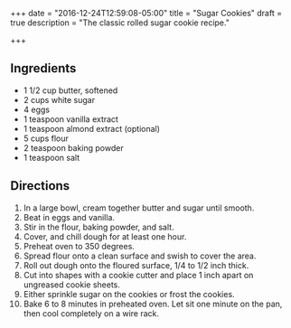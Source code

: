 +++
date = "2016-12-24T12:59:08-05:00"
title = "Sugar Cookies"
draft = true
description = "The classic rolled sugar cookie recipe."

+++

## Ingredients

* 1 1/2 cup butter, softened
* 2 cups white sugar
* 4 eggs
* 1 teaspoon vanilla extract
* 1 teaspoon almond extract (optional)
* 5 cups flour
* 2 teaspoon baking powder
* 1 teaspoon salt

## Directions

1. In a large bowl, cream together butter and sugar until smooth.
2. Beat in eggs and vanilla.
3. Stir in the flour, baking powder, and salt.
4. Cover, and chill dough for at least one hour.
5. Preheat oven to 350 degrees.
6. Spread flour onto a clean surface and swish to cover the area.
7. Roll out dough onto the floured surface, 1/4 to 1/2 inch thick.
8. Cut into shapes with a cookie cutter and place 1 inch apart on ungreased cookie sheets.
9. Either sprinkle sugar on the cookies or frost the cookies.
10. Bake 6 to 8 minutes in preheated oven. Let sit one minute on the pan, then cool completely on a wire rack.

